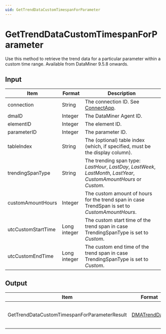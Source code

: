 ```yaml
---
uid: GetTrendDataCustomTimespanForParameter
---
```


# GetTrendDataCustomTimespanForParameter

Use this method to retrieve the trend data for a particular parameter within a custom time range. Available from DataMiner 9.5.8 onwards.

## Input

| Item | Format | Description |
|--|--|--|
| connection | String | The connection ID. See [ConnectApp](xref:ConnectApp). |
| dmaID | Integer | The DataMiner Agent ID. |
| elementID | Integer | The element ID. |
| parameterID | Integer | The parameter ID. |
| tableIndex | String | The (optional) table index (which, if specified, must be the display column). |
| trendingSpanType | String | The trending span type: *LastHour*, *LastDay*, *LastWeek*, *LastMonth*, *LastYear*, *CustomAmountHours* or *Custom*. |
| customAmountHours | Integer | The custom amount of hours for the trend span in case TrendSpan is set to *CustomAmountHours*. |
| utcCustomStartTime | Long integer | The custom start time of the trend span in case TrendingSpanType is set to *Custom*. |
| utcCustomEndTime | Long integer | The custom end time of the trend span in case TrendingSpanType is set to *Custom*. |

## Output

| Item | Format | Description |
|--|--|--|
| GetTrendDataCustomTimespanForParameterResult | [DMATrendData](xref:DMATrendData) | The trend data of the specified parameter. |
